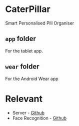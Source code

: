 # CaterPillar
Smart Personalised Pill Organiser

## `app` folder
For the tablet app.

## `wear` folder
For the Android Wear app

# Relevant 
* Server - [Github](https://github.com/jovanhan2/MobileHealthCare-Server)
* Face Recognition - [Github](https://github.com/zyl115/MHML)
